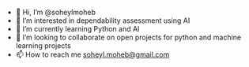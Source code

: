 - 👋 Hi, I’m @soheylmoheb
- 👀 I’m interested in dependability assessment using AI
- 🌱 I’m currently learning Python and AI
- 💞️ I’m looking to collaborate on open projects for python and machine learning projects
- 📫 How to reach me soheyl.moheb@gmail.com

<!---
soheylmoheb/soheylmoheb is a ✨ special ✨ repository because its `README.md` (this file) appears on your GitHub profile.
You can click the Preview link to take a look at your changes.
--->
